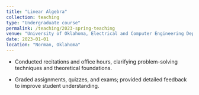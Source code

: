 ```yaml
---
title: "Linear Algebra"
collection: teaching
type: "Undergraduate course"
permalink: /teaching/2023-spring-teaching
venue: "University of Oklahoma, Electrical and Computer Engineering Department"
date: 2023-01-01
location: "Norman, Oklahoma"
---
```


- Conducted recitations and office hours, clarifying problem-solving techniques and theoretical foundations.

- Graded assignments, quizzes, and exams; provided detailed feedback to improve student understanding.